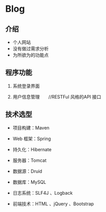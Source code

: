 # Blog

## 介绍
 - 个人网站
 - 没有做过需求分析
 - 为所欲为的功能点

## 程序功能
1. 系统登录界面 		      

2. 用户信息管理	        //RESTFul 风格的API 接口

## 技术选型
 - 项目构建：Maven 
 
 - Web 框架：Spring

 - 持久化：Hibernate

 - 服务器：Tomcat 

 - 数据源：Druid 

 - 数据库：MySQL 

 - 日志系统：SLF4J 、Logback
 
 - 前端技术：HTML 、jQuery 、Bootstrap

